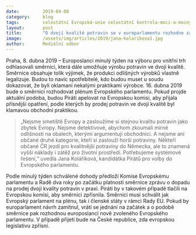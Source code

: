 ```yaml
---
date:         2019-04-08
category:     blog
tags:         celostátní Evropská-unie celostátní kontrola-moci-a-mocných
layout:       post
title:        "O dvojí kvalitě potravin se v europarlamentu rozhodne za týden"
image:        /assets/img/articles/2019/jana-kolarikova1.jpg
author:       Mediální odbor
---
```


Praha, 8. dubna 2019 – Europoslanci minulý týden na výboru pro vnitřní trh odhlasovali směrnici, která dále umožňuje výrobu potravin ve dvojí kvalitě. Směrnice obsahuje tolik výjimek, že produkci odlišných výrobků vlastně legalizuje. Budou to navíc spotřebitelé, kdo budou muset u soudu dokazovat, že byli oklamaní nekalými praktikami výrobce. 16. dubna 2019 bude o směrnici rozhodovat plénum Evropského parlamentu. Pokud projde aktuální podoba, budou Piráti apelovat na Evropskou komisi, aby přijala přísnější opatření, podle kterých by prodej potravin ve dvojí kvalitě byl klamavou obchodní praktikou.

> „Nejsme smetiště Evropy a zasloužíme si stejnou kvalitu potravin jako zbytek Evropy. Nejsme detektivové, abychom zkoumali mírné odlišnosti na obalech, kterými argumentují obchodníci. A nejsme ani občané druhé kategorie, kteří si zaslouží horší potraviny. Někteří občané ČR jezdí pro kvalitnější potraviny do Německa, ale to znamená vyšší náklady i zátěž pro životní prostředí. Potřebujeme systémové řešení,“ uvedla Jana Koláříková, kandidátka Pirátů pro volby do Evropského parlamentu.  

Podle minulý týden schválené dohody předloží Komise Evropskému parlamentu a Radě dva roky po začátku platnosti směrnice zprávu o dopadu na prodej dvojí kvality potravin v praxi. Piráti by v takovém případě tlačili na Evropskou komisi, aby směrnici zpřísnila. Směrnici musí schválit jak Evropský parlament na plénu, tak i členské státy v rámci Rady EU. Pokud by europarlament návrh zamítnul, vrátí se jednání na začátek a o podobě směrnice pak rozhodnou europoslanci nově zvoleného Evropského parlamentu. V případě přijetí bude na České republice, zda evropskou legislativu zpřísní.
